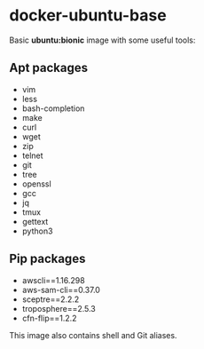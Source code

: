 # docker-ubuntu-base

Basic **ubuntu:bionic** image with some useful tools:

## Apt packages

- vim
- less
- bash-completion
- make
- curl
- wget
- zip
- telnet
- git
- tree
- openssl
- gcc
- jq
- tmux
- gettext
- python3

## Pip packages

- awscli==1.16.298
- aws-sam-cli==0.37.0
- sceptre==2.2.2
- troposphere==2.5.3
- cfn-flip==1.2.2

This image also contains shell and Git aliases.
